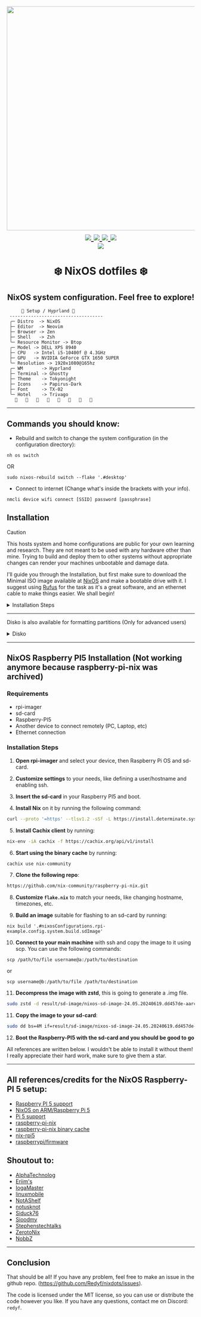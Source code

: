 <h1 align="center">
<a href='#'><img src="https://raw.githubusercontent.com/catppuccin/catppuccin/main/assets/palette/macchiato.png" width="600px"/></a>
  <br>
  <div>
    <a href="https://github.com/redyf/nixdots/issues">
        <img src="https://img.shields.io/github/issues/redyf/nixdots?color=fab387&labelColor=303446&style=for-the-badge">
    </a>
    <a href="https://github.com/redyf/nixdots/stargazers">
        <img src="https://img.shields.io/github/stars/redyf/nixdots?color=ca9ee6&labelColor=303446&style=for-the-badge">
    </a>
    <a href="https://github.com/redyf/nixdots">
        <img src="https://img.shields.io/github/repo-size/redyf/nixdots?color=ea999c&labelColor=303446&style=for-the-badge">
    </a>
    <a href="https://github.com/redyf/nixdots/LICENSE">
        <img src="https://img.shields.io/static/v1.svg?style=for-the-badge&label=License&message=MIT&logoColor=ca9ee6&colorA=313244&colorB=cba6f7"/>
    </a>
    <br>
    </div>
        <img href="https://builtwithnix.org" src="https://builtwithnix.org/badge.svg"/>
   </h1>

<div align="center">
<h1>
❄️ NixOS dotfiles ❄️
</h1>
</div>
<h2 align="center">NixOS system configuration. Feel free to explore!</h2>

```mint
⠀⠀   🌸 Setup / Hyprland 🌸
 -----------------------------------
 ╭─ Distro  -> NixOS
 ├─ Editor  -> Neovim
 ├─ Browser -> Zen
 ├─ Shell   -> Zsh
 ╰─ Resource Monitor -> Btop
 ╭─ Model -> DELL XPS 8940
 ├─ CPU   -> Intel i5-10400f @ 4.3GHz
 ├─ GPU   -> NVIDIA GeForce GTX 1650 SUPER
 ╰─ Resolution -> 1920x1080@165hz
 ╭─ WM       -> Hyprland
 ├─ Terminal -> Ghostty
 ├─ Theme    -> Tokyonight
 ├─ Icons    -> Papirus-Dark
 ├─ Font     -> TX-02
 ╰─ Hotel    -> Trivago
                        
```

<hr>

## Commands you should know:

- Rebuild and switch to change the system configuration (in the configuration directory):

```
nh os switch
```

OR

```
sudo nixos-rebuild switch --flake '.#desktop'
```

- Connect to internet (Change what's inside the brackets with your info).

```
nmcli device wifi connect [SSID] password [passphrase]
```

## Installation

> [!CAUTION]
> This hosts system and home configurations are public for your own learning and
> research. They are not meant to be used with any hardware other than mine.
> Trying to build and deploy them to other systems without appropriate changes
> can render your machines unbootable and damage data.

I'll guide you through the Installation, but first make sure to download the Minimal ISO image available at [NixOS](https://nixos.org/download#nixos-iso) and make a bootable drive with it. I suggest using [Rufus](https://rufus.ie/en/) for the task as it's a great software,
and an ethernet cable to make things easier. We shall begin!

<details>
    <summary>Installation Steps</summary>

<strong>

Only follow these steps after using the bootable drive, changing BIOS boot priority and getting into the installation!

</strong>

```
First part:
video=1920x1080
setfont ter-128n
configure networking as needed (skip this if you're using ethernet)
sudo -i
lsblk (check info about partitions and the device you want to use for the installation)
gdisk /dev/vda (change according to your system, for me it's /dev/nvme0n1)
then configure 600M type ef00, rest ext4 type 8300 as described below
Type "n" to make a new partition, choose the partition number, first sector can be default but last sector should be 600M. Hex code for EFI is ef00.
Now type n again to make another partition, this time we'll leave everything as default. After finishing these steps, make sure to write it to the disk by typing "w".
lsblk
mkfs.fat -F 32 -n boot /dev/vda1 (Format the partitions)
mkfs.ext4 -L nixos /dev/vda2
mount /dev/disk/by-label/nixos /mnt (Mount partitions)
mkdir /mnt/boot (Create a directory for boot)
mount /dev/disk/by-label/boot /mnt/boot
```

After mounting the partitions, you can move to the second part...

```
# go inside a nix shell with the specified programs
nix-shell -p git nixUnstable neovim
# create this folder if necessary
mkdir -p /mnt/etc/
# clone the repo
git clone https://github.com/redyf/nixdots.git /mnt/etc/nixos --recurse-submodules
# remove this file
rm /mnt/etc/nixos/hosts/redyf/hardware-configuration.nix
# generate the config and take some files
nixos-generate-config --root /mnt
rm /mnt/etc/nixos/configuration.nix
mv /mnt/etc/nixos/hardware-configuration.nix /mnt/etc/nixos/hosts/redyf/
# make sure you're in this path
cd /mnt/etc/nixos
# Install my config:
nixos-install --flake '.#desktop'
# Obs:
If you'd like to use my config as a template, all you need to do is replace "desktop" with your username.
```

</details>
<hr>

Disko is also available for formatting partitions (Only for advanced users)

<details>
<summary>Disko</summary>

If you save disko's config file in **./disks/default.nix**, and run the following command:

```nix
sudo nix --experimental-features "nix-command flakes" run github:nix-community/disko -- --mode disko ./disks/default.nix --arg device '/dev/nvme0n1'
```

you will partition, format and mount the disk for /dev/nvme0n1 (change as needed).

</details>

<hr>

## NixOS Raspberry PI5 Installation (Not working anymore because raspberry-pi-nix was archived)

### Requirements

- rpi-imager
- sd-card
- Raspberry-PI5
- Another device to connect remotely (PC, Laptop, etc)
- Ethernet connection

### Installation Steps

1. **Open rpi-imager** and select your device, then Raspberry Pi OS and sd-card.
2. **Customize settings** to your needs, like defining a user/hostname and enabling ssh.
3. **Insert the sd-card** in your Raspberry PI5 and boot.

4. **Install Nix** on it by running the following command:

```bash
curl --proto '=https' --tlsv1.2 -sSf -L https://install.determinate.systems/nix | sh -s -- install
```

5. **Install Cachix client** by running:

```bash
nix-env -iA cachix -f https://cachix.org/api/v1/install
```

6. **Start using the binary cache** by running:

```bash
cachix use nix-community
```

7. **Clone the following repo**:

```bash
https://github.com/nix-community/raspberry-pi-nix.git
```

8. **Customize `flake.nix`** to match your needs, like changing hostname, timezones, etc.

9. **Build an image** suitable for flashing to an sd-card by running:

```
nix build '.#nixosConfigurations.rpi-example.config.system.build.sdImage'
```

10. **Connect to your main machine** with ssh and copy the image to it using scp. You can use the following commands:

```
scp /path/to/file username@a:/path/to/destination
```

or

```
scp username@b:/path/to/file /path/to/destination
```

11. **Decompress the image with zstd**, this is going to generate a .img file.

```bash
sudo zstd -d result/sd-image/nixos-sd-image-24.05.20240619.dd457de-aarch64-linux.img.zst
```

11. **Copy the image to your sd-card**:

```bash
sudo dd bs=4M if=result/sd-image/nixos-sd-image-24.05.20240619.dd457de-aarch64-linux.img of=/dev/mmcblk0 conv=fsync oflag=direct status=progress
```

12. **Boot the Raspberry-PI5 with the sd-card and you should be good to go**

All references are written below. I wouldn't be able to install it without them! I really appreciate their hard work, make sure to give them a star.

<hr>

## All references/credits for the NixOS Raspberry-PI 5 setup:

- [Raspberry PI 5 support](https://github.com/NixOS/nixpkgs/issues/260754)
- [NixOS on ARM/Raspberry Pi 5](https://wiki.nixos.org/wiki/NixOS_on_ARM/Raspberry_Pi_5)
- [Pi 5 support](https://github.com/nix-community/raspberry-pi-nix/issues/13)
- [raspberry-pi-nix](https://github.com/nix-community/raspberry-pi-nix)
- [raspberry-pi-nix binary cache](https://app.cachix.org/cache/raspberry-pi-nix)
- [nix-rpi5](https://gitlab.com/vriska/nix-rpi5)
- [raspberrypi/firmware](https://github.com/raspberrypi/firmware)

## Shoutout to:

- [AlphaTechnolog](https://github.com/AlphaTechnolog/nixdots)
- [Eriim's](https://github.com/erictossell/nixflakes)
- [IogaMaster](https://github.com/IogaMaster)
- [linuxmobile](https://github.com/linuxmobile)
- [NotAShelf](https://github.com/NotAShelf/nyx)
- [notusknot](https://github.com/notusknot)
- [Siduck76](https://github.com/siduck76/nvchad/)
- [Sioodmy](https://github.com/sioodmy/dotfiles)
- [Stephenstechtalks](https://github.com/stephenstechtalks)
- [ZerotoNix](https://zero-to-nix.com)
- [NobbZ](https://github.com/NobbZ)

<hr>

## Conclusion

That should be all! If you have any problem, feel free to make an issue in the github repo. (https://github.com/Redyf/nixdots/issues).

The code is licensed under the MIT license, so you can use or distribute the code however you like. If you have any questions, contact me on Discord: `redyf`.
